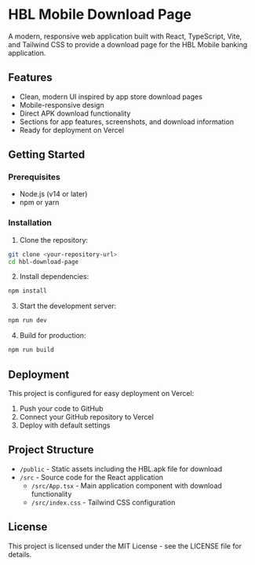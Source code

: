 # HBL Mobile Download Page

A modern, responsive web application built with React, TypeScript, Vite, and Tailwind CSS to provide a download page for the HBL Mobile banking application.

## Features

- Clean, modern UI inspired by app store download pages
- Mobile-responsive design
- Direct APK download functionality
- Sections for app features, screenshots, and download information
- Ready for deployment on Vercel

## Getting Started

### Prerequisites

- Node.js (v14 or later)
- npm or yarn

### Installation

1. Clone the repository:
```bash
git clone <your-repository-url>
cd hbl-download-page
```

2. Install dependencies:
```bash
npm install
```

3. Start the development server:
```bash
npm run dev
```

4. Build for production:
```bash
npm run build
```

## Deployment

This project is configured for easy deployment on Vercel:

1. Push your code to GitHub
2. Connect your GitHub repository to Vercel
3. Deploy with default settings

## Project Structure

- `/public` - Static assets including the HBL.apk file for download
- `/src` - Source code for the React application
  - `/src/App.tsx` - Main application component with download functionality
  - `/src/index.css` - Tailwind CSS configuration

## License

This project is licensed under the MIT License - see the LICENSE file for details.
